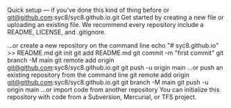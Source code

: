 Quick setup — if you’ve done this kind of thing before
or	
git@github.com:syc8/syc8.github.io.git
Get started by creating a new file or uploading an existing file. We recommend every repository include a README, LICENSE, and .gitignore.

…or create a new repository on the command line
echo "# syc8.github.io" >> README.md
git init
git add README.md
git commit -m "first commit"
git branch -M main
git remote add origin git@github.com:syc8/syc8.github.io.git
git push -u origin main
…or push an existing repository from the command line
git remote add origin git@github.com:syc8/syc8.github.io.git
git branch -M main
git push -u origin main
…or import code from another repository
You can initialize this repository with code from a Subversion, Mercurial, or TFS project.

